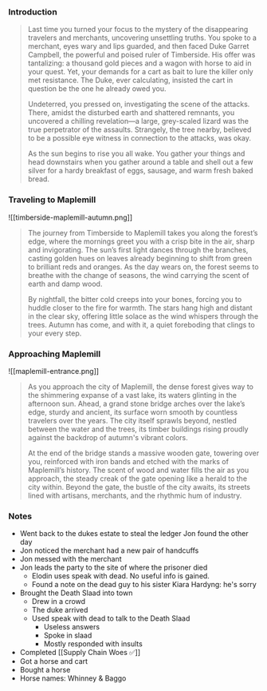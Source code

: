 ### Introduction
> Last time you turned your focus to the mystery of the disappearing travelers and merchants, uncovering unsettling truths. You spoke to a merchant, eyes wary and lips guarded, and then faced Duke Garret Campbell, the powerful and poised ruler of Timberside. His offer was tantalizing: a thousand gold pieces and a wagon with horse to aid in your quest. Yet, your demands for a cart as bait to lure the killer only met resistance. The Duke, ever calculating, insisted the cart in question be the one he already owed you.
> 
> Undeterred, you pressed on, investigating the scene of the attacks. There, amidst the disturbed earth and shattered remnants, you uncovered a chilling revelation—a large, grey-scaled lizard was the true perpetrator of the assaults. Strangely, the tree nearby, believed to be a possible eye witness in connection to the attacks, was okay.
> 
> As the sun begins to rise you all wake. You gather your things and head downstairs when you gather around a table and shell out a few silver for a hardy breakfast of eggs, sausage, and warm fresh baked bread.


### Traveling to Maplemill

![[timberside-maplemill-autumn.png]]

>The journey from Timberside to Maplemill takes you along the forest’s edge, where the mornings greet you with a crisp bite in the air, sharp and invigorating. The sun’s first light dances through the branches, casting golden hues on leaves already beginning to shift from green to brilliant reds and oranges. As the day wears on, the forest seems to breathe with the change of seasons, the wind carrying the scent of earth and damp wood.
>
>By nightfall, the bitter cold creeps into your bones, forcing you to huddle closer to the fire for warmth. The stars hang high and distant in the clear sky, offering little solace as the wind whispers through the trees. Autumn has come, and with it, a quiet foreboding that clings to your every step.

### Approaching Maplemill

![[maplemill-entrance.png]]

>As you approach the city of Maplemill, the dense forest gives way to the shimmering expanse of a vast lake, its waters glinting in the afternoon sun. Ahead, a grand stone bridge arches over the lake’s edge, sturdy and ancient, its surface worn smooth by countless travelers over the years. The city itself sprawls beyond, nestled between the water and the trees, its timber buildings rising proudly against the backdrop of autumn's vibrant colors.
>
>At the end of the bridge stands a massive wooden gate, towering over you, reinforced with iron bands and etched with the marks of Maplemill’s history. The scent of wood and water fills the air as you approach, the steady creak of the gate opening like a herald to the city within. Beyond the gate, the bustle of the city awaits, its streets lined with artisans, merchants, and the rhythmic hum of industry.

### Notes

- Went back to the dukes estate to steal the ledger Jon found the other day
- Jon noticed the merchant had a new pair of handcuffs
- Jon messed with the merchant
- Jon leads the party to the site of where the prisoner died
	- Elodin uses speak with dead. No useful info is gained.
	- Found a note on the dead guy to his sister Kiara Hardyng: he's sorry
- Brought the Death Slaad into town
	- Drew in a crowd
	- The duke arrived
	- Used speak with dead to talk to the Death Slaad
		- Useless answers
		- Spoke in slaad
		- Mostly responded with insults
- Completed [[Supply Chain Woes ✅]]
- Got a horse and cart 
- Bought a horse
- Horse names: Whinney & Baggo